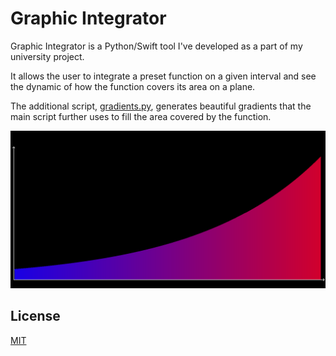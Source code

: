 # Graphic Integrator

Graphic Integrator is a Python/Swift tool I've developed as a part of my university project. 

It allows the user to integrate a preset function on a given interval and see the dynamic of how the function covers its area on a plane.

The additional script, [gradients.py](Dev/gradients.py), generates beautiful gradients that the main script further uses to fill the area covered by the function.

![alt text](Screenshots/13.png)


## License
[MIT](https://choosealicense.com/licenses/mit/)
